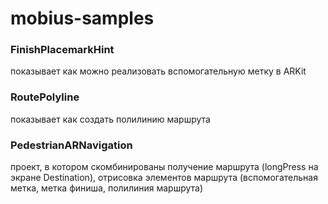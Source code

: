 # mobius-samples

### FinishPlacemarkHint 
показывает как можно реализовать вспомогательную метку в ARKit
### RoutePolyline 
показывает как создать полилинию маршрута
### PedestrianARNavigation 
проект,  в котором скомбинированы получение маршрута (longPress на экране Destination), отрисовка элементов маршрута (вспомогательная метка, метка финиша, полилиния маршрута)